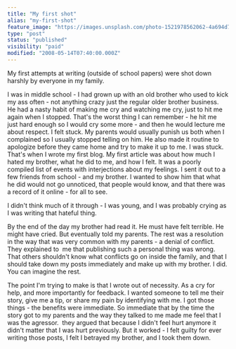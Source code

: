 ```yaml
---
title: "My first shot"
alias: "my-first-shot"
feature_image: "https://images.unsplash.com/photo-1521978562062-4a694d7d0e74?ixlib=rb-1.2.1&q=80&fm=jpg&crop=entropy&cs=tinysrgb&w=2000&fit=max&ixid=eyJhcHBfaWQiOjExNzczfQ"
type: "post"
status: "published"
visibility: "paid"
modified: "2008-05-14T07:40:00.000Z"
---
```


<p>My first attempts at writing (outside of school papers) were shot down harshly by everyone in my family. </p><p>I was in middle school - I had grown up with an old brother who used to kick my ass often - not anything crazy just the regular older brother business. He had a nasty habit of making me cry and watching me cry, just to hit me again when I stopped. That's the worst thing I can remember - he hit me just hard enough so I would cry some more - and then he would lecture me about respect. I felt stuck. My parents would usually punish us both when I complained so I usually stopped telling on him. He also made it routine to apologize before they came home and try to make it up to me. I was stuck. That's when I wrote my first blog. My first article was about how much I hated my brother, what he did to me, and how I felt. It was a poorly compiled list of events with interjections about my feelings. I sent it out to a few friends from school - and my brother. I wanted to show him that what he did would not go unnoticed, that people would know, and that there was a record of it online - for all to see.</p><p>I didn't think much of it through - I was young, and I was probably crying as I was writing that hateful thing.</p><p>By the end of the day my brother had read it. He must have felt terrible. He might have cried. But eventually told my parents. The rest was a resolution in the way that was very common with my parents - a denial of conflict. They explained to  me that publishing such a personal thing was wrong. That others shouldn't know what conflicts go on inside the family, and that I should take down my posts immediately and make up with my brother. I did. You can imagine the rest.</p><p>The point I'm trying to make is that I wrote out of necessity. As a cry for help, and more importantly for feedback. I wanted someone to tell me their story, give me a tip, or share my pain by identifying with me. I got those things - the benefits were immediate. So immediate that by the time the story got to my parents and the way they talked to me made me feel that I was the agressor.  they argued that because I didn't feel hurt anymore it didn't matter that I was hurt previously. But it worked - I felt guilty for ever writing those posts, I felt I betrayed my brother, and I took them down.</p>
